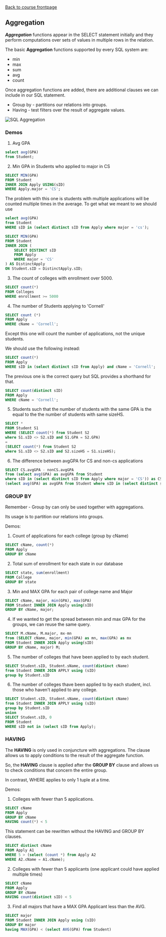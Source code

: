 [Back to course frontpage](structured-query-language.md)

## Aggregation

**_Aggregation_** functions appear in the SELECT statement initially and they perform computations over sets of values in multiple rows in the relation.

The basic **Aggregation** functions supported by every SQL system are:

- min
- max
- sum
- avg
- count

Once aggregation functions are added, there are additional clauses we can include in our SQL statement.

- Group by - partitions our relations into groups.
- Having - test filters over the result of aggregate values.

![SQL Aggregation](sql-aggregation.png)

### Demos

1. Avg GPA

```SQL
select avg(GPA)
from Student;
```

2. Min GPA in Students who applied to major in CS

```SQL
SELECT MIN(GPA)
FROM Student
INNER JOIN Apply USING(sID)
WHERE Apply.major = 'CS';
```

The problem with this one is students with multiple applications will be counted multiple times in the average. To get what we meant to we should use

```SQL
select avg(GPA)
from Student
WHERE sID in (select distinct sID from Apply where major = 'cs');
```

```SQL
SELECT MIN(GPA)
FROM Student
INNER JOIN (
    SELECT DISTINCT sID
    FROM Apply
    WHERE major = 'CS'
) AS DistinctApply
ON Student.sID = DistinctApply.sID;
```

3. The count of colleges with enrollment over 5000.

```SQL
SELECT count(*)
FROM Colleges
WHERE enrollment >= 5000
```

4. The number of Students applying to 'Cornell'

```SQL
SELECT count (*)
FROM Apply
WHERE cName = 'Cornell';
```

Except this one will count the number of applications, not the unique students.

We should use the following instead:

```SQL
SELECT count(*)
FROM Apply
WHERE sID in (select distinct sID from Apply) and cName = 'Cornell';
```

The previous one is the correct query but SQL provides a shorthand for that.

```SQL
SELECT count(distinct sID)
FROM Apply
WHERE cName = 'Cornell';
```

5. Students such that the number of students with the same GPA is the equal to the the number of students with same sizeHS.

```SQL
SELECT *
FROM Student S1
WHERE (SELECT count(*) from Student S2
where S1.sID <> S2.sID and S1.GPA = S2.GPA)
=
(SELECT count(*) from Student S2
where S1.sID <> S2.sID and S2.sizeHS = S1.sizeHS);
```

6. The difference between avgGPA for CS and non-cs applications

```SQL
SELECT CS.avgGPA - nonCS.avgGPA
from (select avg(GPA) as avgGPA from Student
where sID in (select distinct sID from Apply where major = 'CS')) as CS,
(select avg(GPA) as avgGPA from Student where sID in (select distinct sID from Apply where major <> 'CS')) as nonCS;
```

### GROUP BY

Remember - Group by can only be used together with aggregations.

Its usage is to partition our relations into groups.

Demos:

1. Count of applications for each college (group by cName)

```SQL
SELECT cName, count(*)
FROM Apply
GROUP BY cName
```

2. Total sum of enrollment for each state in our database

```SQL
SELECT state, sum(enrollment)
FROM College
GROUP BY state
```

3. Min and MAX GPA for each pair of college name and Major

```SQL
SELECT cName, major, min(GPA), max(GPA)
FROM Student INNER JOIN Apply using(sID)
GROUP BY cName, major;
```

4. If we wanted to get the spread between min and max GPA for the groups, we can reuse the same query.

```SQL
SELECT M.cName, M.major, mx-mn
from (SELECT cName, major, min(GPA) as mn, max(GPA) as mx
FROM Student INNER JOIN Apply using(sID)
GROUP BY cName, major) M;
```

5. The number of colleges that have been applied to by each student.

```SQL
SELECT Student.sID, Student.sName, count(distinct cName)
from Student INNER JOIN APPLY using (sID)
group by Student.sID
```

6. The number of colleges thave been applied to by each student, incl. those who haven't applied to any college.

```SQL
SELECT Student.sID, Student.sName, count(distinct cName)
from Student INNER JOIN APPLY using (sID)
group by Student.sID
union
SELECT Student.sID, 0
FROM Student
WHERE sID not in (select sID from Apply);
```

### HAVING

The **HAVING** is only used in conjuncture with aggregations. The clause allows us to apply conditions to the result of the aggregate function.

So, the **HAVING** clause is applied after the **GROUP BY** clause and allows us to check conditions that concern the entire group.

In contrast, WHERE applies to only 1 tuple at a time.

Demos:

1. Colleges with fewer than 5 applications.

```SQL
SELECT cName
FROM Apply
GROUP BY cName
HAVING count(*) < 5
```

This statement can be rewritten without the HAVING and GROUP BY clauses.

```SQL
SELECT distinct cName
FROM Apply A1
WHERE 5 > (select (count *) from Apply A2
WHERE A2.cName = A1.cName);
```

2. Colleges with fewer than 5 applicants (one applicant could have applied multiple times)

```SQL
SELECT cName
FROM Apply
GROUP BY cName
HAVING count(distinct sID) < 5
```

3. Find all majors that have a MAX GPA Applicant less than the AVG.

```SQL
SELECT major
FROM Student INNER JOIN Apply using (sID)
GROUP BY major
having MAX(GPA) < (select AVG(GPA) from Student)
```
